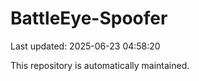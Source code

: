 # BattleEye-Spoofer

Last updated: 2025-06-23 04:58:20

This repository is automatically maintained.
